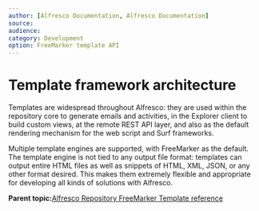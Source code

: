 ```yaml
---
author: [Alfresco Documentation, Alfresco Documentation]
source: 
audience: 
category: Development
option: FreeMarker template API
---
```


# Template framework architecture

Templates are widespread throughout Alfresco: they are used within the repository core to generate emails and activities, in the Explorer client to build custom views, at the remote REST API layer, and also as the default rendering mechanism for the web script and Surf frameworks.

Multiple template engines are supported, with FreeMarker as the default. The template engine is not tied to any output file format: templates can output entire HTML files as well as snippets of HTML, XML, JSON, or any other format desired. This makes them extremely flexible and appropriate for developing all kinds of solutions with Alfresco.

**Parent topic:**[Alfresco Repository FreeMarker Template reference](../references/API-FreeMarker-intro.md)

